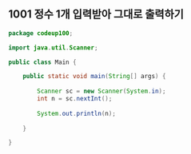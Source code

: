 ## 1001 정수 1개 입력받아 그대로 출력하기

```java
package codeup100;

import java.util.Scanner;

public class Main {

	public static void main(String[] args) {
		
		Scanner sc = new Scanner(System.in);
		int n = sc.nextInt();
		
		System.out.println(n);
		
	}

}
```
